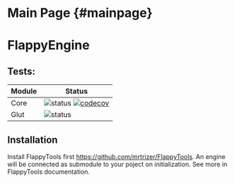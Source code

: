 Main Page {#mainpage}
=========
# FlappyEngine
## Tests:
| Module | Status |
| --- | --- |
| Core | ![status](https://travis-ci.org/mrtrizer/FlappyEngine.svg?branch=master) [![codecov](https://codecov.io/gh/mrtrizer/FlappyEngine/branch/master/graph/badge.svg)](https://codecov.io/gh/mrtrizer/FlappyEngine) |
| Glut | ![status](https://travis-ci.org/mrtrizer/FlappyEngine.svg?branch=master) |

## Installation
Install FlappyTools first https://github.com/mrtrizer/FlappyTools.
An engine will be connected as submodule to your poject on initialization.
See more in FlappyTools documentation.
